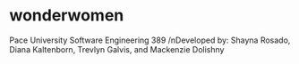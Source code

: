 # wonderwomen
Pace University Software Engineering 389 
/nDeveloped by: Shayna Rosado, Diana Kaltenborn, Trevlyn Galvis, and Mackenzie Dolishny

